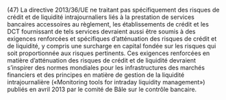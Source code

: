 (47) La directive 2013/36/UE ne traitant pas spécifiquement des risques de crédit et de liquidité intrajournaliers liés à la prestation de services bancaires accessoires au règlement, les établissements de crédit et les DCT fournissant de tels services devraient aussi être soumis à des exigences renforcées et spécifiques d’atténuation des risques de crédit et de liquidité, y compris une surcharge en capital fondée sur les risques qui soit proportionnée aux risques pertinents. Ces exigences renforcées en matière d’atténuation des risques de crédit et de liquidité devraient s’inspirer des normes mondiales pour les infrastructures des marchés financiers et des principes en matière de gestion de la liquidité intrajournalière («Monitoring tools for intraday liquidity management») publiés en avril 2013 par le comité de Bâle sur le contrôle bancaire.